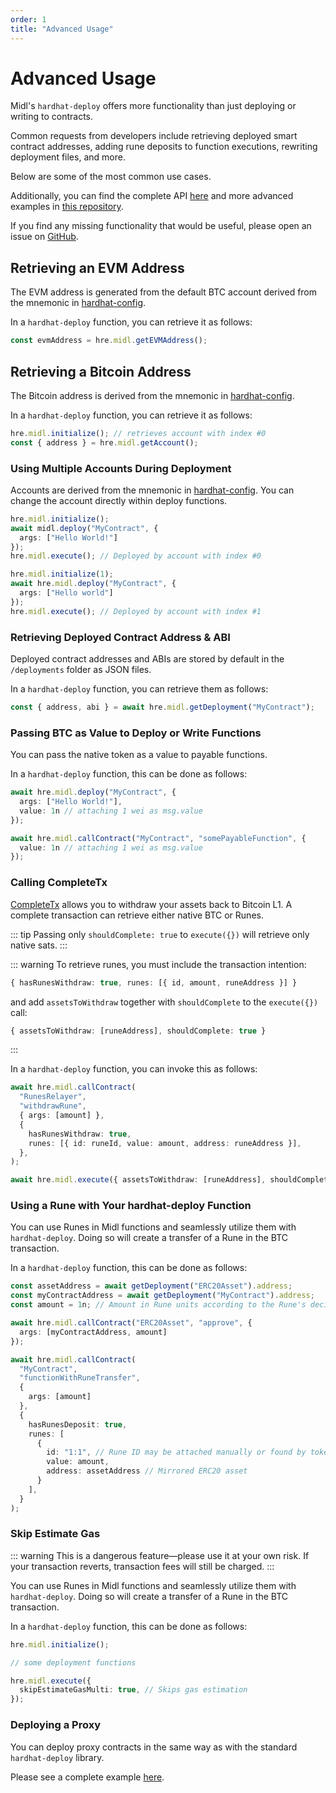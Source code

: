 ```yaml
---
order: 1
title: "Advanced Usage"
---
```


# Advanced Usage
Midl's `hardhat-deploy` offers more functionality than just deploying or writing to contracts.

Common requests from developers include retrieving deployed smart contract addresses, adding rune deposits to function executions, rewriting deployment files, and more.

Below are some of the most common use cases.

Additionally, you can find the complete API [here](./api.md) and more advanced examples in [this repository](https://github.com/midl-xyz/smart-contract-deploy-starter).

If you find any missing functionality that would be useful, please open an issue on [GitHub](https://github.com/midl-xyz/midl-js).


## Retrieving an EVM Address
The EVM address is generated from the default BTC account derived from the mnemonic in [hardhat-config](./config.md).

In a `hardhat-deploy` function, you can retrieve it as follows:
```ts
const evmAddress = hre.midl.getEVMAddress();
```


## Retrieving a Bitcoin Address
The Bitcoin address is derived from the mnemonic in [hardhat-config](./config.md).

In a `hardhat-deploy` function, you can retrieve it as follows:
```ts
hre.midl.initialize(); // retrieves account with index #0
const { address } = hre.midl.getAccount();
```


### Using Multiple Accounts During Deployment
Accounts are derived from the mnemonic in [hardhat-config](./config.md). You can change the account directly within deploy functions.

```ts
hre.midl.initialize();
await midl.deploy("MyContract", {
  args: ["Hello World!"]
});
hre.midl.execute(); // Deployed by account with index #0

hre.midl.initialize(1);
await hre.midl.deploy("MyContract", {
  args: ["Hello world"]
});
hre.midl.execute(); // Deployed by account with index #1
```


### Retrieving Deployed Contract Address & ABI
Deployed contract addresses and ABIs are stored by default in the `/deployments` folder as JSON files.

In a `hardhat-deploy` function, you can retrieve them as follows:
```ts
const { address, abi } = await hre.midl.getDeployment("MyContract");
```


### Passing BTC as Value to Deploy or Write Functions
You can pass the native token as a value to payable functions.

In a `hardhat-deploy` function, this can be done as follows:
```ts
await hre.midl.deploy("MyContract", {
  args: ["Hello World!"],
  value: 1n // attaching 1 wei as msg.value
});

await hre.midl.callContract("MyContract", "somePayableFunction", {
  value: 1n // attaching 1 wei as msg.value
});
```


### Calling CompleteTx
[CompleteTx](../../actions/addCompleteTxIntention.md) allows you to withdraw your assets back to Bitcoin L1. A complete transaction can retrieve either native BTC or Runes.

::: tip
Passing only `shouldComplete: true` to `execute({})` will retrieve only native sats.
:::

::: warning
To retrieve runes, you must include the transaction intention:
```ts
{ hasRunesWithdraw: true, runes: [{ id, amount, runeAddress }] }
```

and add `assetsToWithdraw` together with `shouldComplete` to the `execute({})` call:
```ts
{ assetsToWithdraw: [runeAddress], shouldComplete: true }
```
:::

In a `hardhat-deploy` function, you can invoke this as follows:
```ts
await hre.midl.callContract(
  "RunesRelayer",
  "withdrawRune",
  { args: [amount] },
  {
    hasRunesWithdraw: true,
    runes: [{ id: runeId, value: amount, address: runeAddress }],
  },
);

await hre.midl.execute({ assetsToWithdraw: [runeAddress], shouldComplete: true });
```


### Using a Rune with Your hardhat-deploy Function
You can use Runes in Midl functions and seamlessly utilize them with `hardhat-deploy`. Doing so will create a transfer of a Rune in the BTC transaction.

In a `hardhat-deploy` function, this can be done as follows:
```ts
const assetAddress = await getDeployment("ERC20Asset").address;
const myContractAddress = await getDeployment("MyContract").address;
const amount = 1n; // Amount in Rune units according to the Rune's decimals

await hre.midl.callContract("ERC20Asset", "approve", {
  args: [myContractAddress, amount]
});

await hre.midl.callContract(
  "MyContract",
  "functionWithRuneTransfer",
  {
    args: [amount]
  },
  {
    hasRunesDeposit: true,
    runes: [
      {
        id: "1:1", // Rune ID may be attached manually or found by token address using midl-js-executor util
        value: amount,
        address: assetAddress // Mirrored ERC20 asset
      }
    ],
  }
);
```


### Skip Estimate Gas
::: warning
This is a dangerous feature—please use it at your own risk. If your transaction reverts, transaction fees will still be charged.
:::

You can use Runes in Midl functions and seamlessly utilize them with `hardhat-deploy`. Doing so will create a transfer of a Rune in the BTC transaction.

In a `hardhat-deploy` function, this can be done as follows:
```ts
hre.midl.initialize();

// some deployment functions

hre.midl.execute({
  skipEstimateGasMulti: true, // Skips gas estimation
});
```


### Deploying a Proxy
You can deploy proxy contracts in the same way as with the standard `hardhat-deploy` library.

Please see a complete example [here](https://github.com/midl-xyz/smart-contract-deploy-starter).

